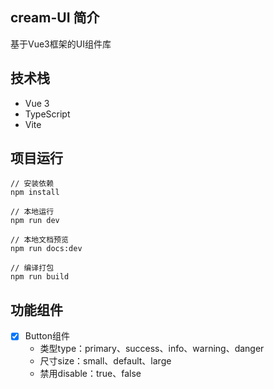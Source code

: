 ## cream-UI 简介
基于Vue3框架的UI组件库

## 技术栈
- Vue 3
- TypeScript
- Vite

## 项目运行
```
// 安装依赖
npm install

// 本地运行
npm run dev

// 本地文档预览
npm run docs:dev

// 编译打包
npm run build
```

## 功能组件
- [x] Button组件
   - 类型type：primary、success、info、warning、danger
   - 尺寸size：small、default、large
   - 禁用disable：true、false